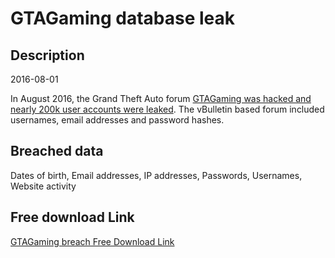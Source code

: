 # GTAGaming database leak

## Description

2016-08-01

In August 2016, the Grand Theft Auto forum <a href="https://motherboard.vice.com/read/grand-theft-auto-fan-site-hacked" target="_blank" rel="noopener">GTAGaming was hacked and nearly 200k user accounts were leaked</a>. The vBulletin based forum included usernames, email addresses and password hashes.

## Breached data

Dates of birth, Email addresses, IP addresses, Passwords, Usernames, Website activity

## Free download Link

[GTAGaming breach Free Download Link](https://link-to.net/1229997/920.7023524791834/dynamic/?r=aHR0cHM6Ly93d3cubWVkaWFmaXJlLmNvbS92aWV3L0dXaVhXejYxc003Y0FodS9ndGFnYW1pbmcuY29tL2ZpbGU=)